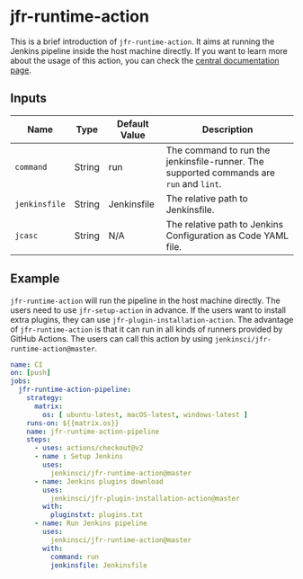 # jfr-runtime-action

This is a brief introduction of `jfr-runtime-action`.
It aims at running the Jenkins pipeline inside the host machine directly.
If you want to learn more about the usage of this action,
you can check the [central documentation page](https://jenkinsci.github.io/jfr-action-doc).

## Inputs

| Name | Type | Default Value | Description |
| ----------- | ----------- | ----------- | ----------- |
| `command` | String | run | The command to run the jenkinsfile-runner. The supported commands are `run` and `lint`. |
| `jenkinsfile` | String | Jenkinsfile | The relative path to Jenkinsfile. |
| `jcasc` | String | N/A | The relative path to Jenkins Configuration as Code YAML file. |

## Example

`jfr-runtime-action` will run the pipeline in the host machine directly.
The users need to use `jfr-setup-action` in advance.
If the users want to install extra plugins, they can use `jfr-plugin-installation-action`.
The advantage of `jfr-runtime-action` is that it can run in all kinds of runners provided by GitHub Actions.
The users can call this action by using `jenkinsci/jfr-runtime-action@master`.

```yaml
name: CI
on: [push]
jobs:
  jfr-runtime-action-pipeline:
    strategy:
      matrix:
        os: [ ubuntu-latest, macOS-latest, windows-latest ]
    runs-on: ${{matrix.os}}
    name: jfr-runtime-action-pipeline
    steps:
      - uses: actions/checkout@v2
      - name : Setup Jenkins
        uses:
          jenkinsci/jfr-runtime-action@master
      - name: Jenkins plugins download
        uses:
          jenkinsci/jfr-plugin-installation-action@master
        with:
          pluginstxt: plugins.txt
      - name: Run Jenkins pipeline
        uses:
          jenkinsci/jfr-runtime-action@master
        with:
          command: run
          jenkinsfile: Jenkinsfile
```
